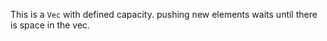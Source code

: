 
This is a `Vec` with defined capacity. pushing new elements waits until there is space in the vec.


